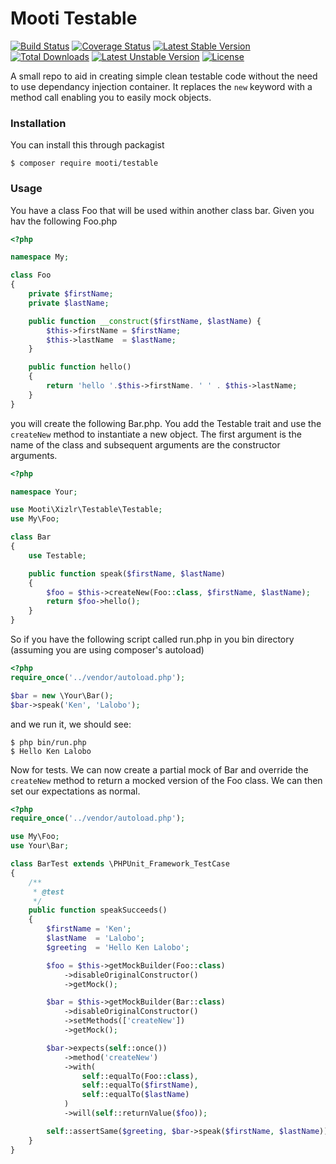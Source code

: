 # Mooti Testable

[![Build Status](https://travis-ci.org/mooti/xizlr-testable.svg?branch=master)](https://travis-ci.org/mooti/xizlr-testable)
[![Coverage Status](https://coveralls.io/repos/github/mooti/xizlr-testable/badge.svg?branch=master)](https://coveralls.io/github/mooti/xizlr-testable?branch=master)
[![Latest Stable Version](https://poser.pugx.org/mooti/xizlr-testable/v/stable)](https://packagist.org/packages/mooti/xizlr-testable)
[![Total Downloads](https://poser.pugx.org/mooti/xizlr-testable/downloads)](https://packagist.org/packages/mooti/xizlr-testable)
[![Latest Unstable Version](https://poser.pugx.org/mooti/xizlr-testable/v/unstable)](https://packagist.org/packages/mooti/xizlr-testable)
[![License](https://poser.pugx.org/mooti/xizlr-testable/license)](https://packagist.org/packages/mooti/xizlr-testable)

A small repo to aid in creating simple clean testable code without the need to use dependancy injection container. It replaces the ```new``` keyword with a method call enabling you to easily mock objects.

### Installation

You can install this through packagist

```
$ composer require mooti/testable
```

### Usage

You have a class Foo that will be used within another class bar. Given you hav the following Foo.php

```php
<?php

namespace My;

class Foo
{
	private $firstName;
	private $lastName;

	public function __construct($firstName, $lastName) {
		$this->firstName = $firstName;
		$this->lastName  = $lastName;
	}

	public function hello()
	{
		return 'hello '.$this->firstName. ' ' . $this->lastName;
	}
}

```

you will create the following Bar.php. You add the Testable trait and use the ```createNew``` method to instantiate a new object. The first argument is the name of the class and subsequent arguments are the constructor arguments. 

```php
<?php

namespace Your;

use Mooti\Xizlr\Testable\Testable;
use My\Foo;

class Bar
{
	use Testable;

	public function speak($firstName, $lastName)
	{
		$foo = $this->createNew(Foo::class, $firstName, $lastName);
		return $foo->hello();
	}
}
```

So if you have the following script called run.php in you bin directory (assuming you are using composer's autoload)

```php
<?php
require_once('../vendor/autoload.php');

$bar = new \Your\Bar();
$bar->speak('Ken', 'Lalobo');

```

and we run it, we should see:

```
$ php bin/run.php
$ Hello Ken Lalobo
```

Now for tests. We can now create a partial mock of Bar and override the ```createNew``` method to return a mocked version of the Foo class. We can then set our expectations as normal.

```php
<?php
require_once('../vendor/autoload.php');

use My\Foo;
use Your\Bar;

class BarTest extends \PHPUnit_Framework_TestCase
{
	/**
     * @test
     */
    public function speakSucceeds()
    {
    	$firstName = 'Ken';
    	$lastName  = 'Lalobo';
    	$greeting  = 'Hello Ken Lalobo';

        $foo = $this->getMockBuilder(Foo::class)
            ->disableOriginalConstructor()
            ->getMock();

        $bar = $this->getMockBuilder(Bar::class)
            ->disableOriginalConstructor()
            ->setMethods(['createNew'])
            ->getMock();

        $bar->expects(self::once())
            ->method('createNew')
            ->with(
                self::equalTo(Foo::class),
                self::equalTo($firstName),
                self::equalTo($lastName)
            )
            ->will(self::returnValue($foo));

        self::assertSame($greeting, $bar->speak($firstName, $lastName));
    }
}
```